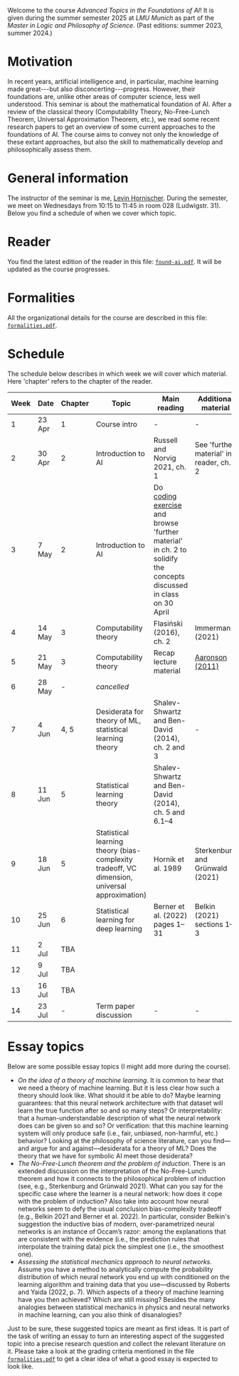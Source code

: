 Welcome to the course _Advanced Topics in the Foundations of AI_! It is given during the summer semester 2025 at _LMU Munich_ as part of the _Master in Logic and Philosophy of Science_. (Past editions: summer 2023, summer 2024.)


# Motivation 

In recent years, artificial intelligence and, in particular, machine learning made great---but also disconcerting---progress. However, their foundations are, unlike other areas of computer science, less well understood. This seminar is about the mathematical foundation of AI. After a review of the classical theory (Computability Theory, No-Free-Lunch Theorem, Universal Approximation Theorem, etc.), we read some recent research papers to get an overview of some current approaches to the foundations of AI. The course aims to convey not only the knowledge of these extant approaches, but also the skill to mathematically develop and philosophically assess them.

# General information

The instructor of the seminar is me, [Levin Hornischer](https://www.mcmp.philosophie.uni-muenchen.de/people/faculty/hornischer_levin/index.html). During the semester, we meet on Wednesdays from 10:15 to 11:45 in room 028 (Ludwigstr. 31). Below you find a schedule of when we cover which topic. 

# Reader

You find the latest edition of the reader in this file: [`found-ai.pdf`](found-ai.pdf). It will be updated as the course progresses.


# Formalities

All the organizational details for the course are described in this file: [`formalities.pdf`](formalities.pdf).


# Schedule

The schedule below describes in which week we will cover which material. Here 'chapter' refers to the chapter of the reader.

Week | Date | Chapter | Topic | Main reading | Additional material
---  | ---  | ---     | ---   | ---          | ---   
 1 | 23 Apr | 1   | Course intro | -  | - 
 2 | 30 Apr | 2   | Introduction to AI | Russell and Norvig 2021, ch. 1 | See 'further material' in reader, ch. 2 
 3 | 7 May  | 2   | Introduction to AI | Do [coding exercise](https://colab.research.google.com/drive/1VDFm5iHMD2L57CisLdOqY9We7bYoCLV-?usp=sharing) and browse 'further material' in ch. 2 to solidify the concepts discussed in class on 30 April | 
 4 | 14 May | 3   | Computability theory | Flasiński (2016), ch. 2 | Immerman (2021)  |
 5 | 21 May | 3   | Computability theory | Recap lecture material | [Aaronson (2011)](https://arxiv.org/abs/1108.1791)
 6 | 28 May | -   | _cancelled_ |  |
 7 | 4 Jun  | 4, 5| Desiderata for theory of ML, statistical learning theory | Shalev-Shwartz and Ben-David (2014), ch. 2 and 3 | -
 8 | 11 Jun | 5   | Statistical learning theory | Shalev-Shwartz and Ben-David (2014), ch. 5 and 6.1–4 | 
 9 | 18 Jun | 5   | Statistical learning theory (bias-complexity tradeoff, VC dimension, universal approximation) | Hornik et al. 1989 | Sterkenburg and Grünwald (2021)
10 | 25 Jun | 6   | Statistical learning for deep learning | Berner et al. (2022) pages 1–31 | Belkin (2021) sections 1–3
11 | 2 Jul  | TBA |  |  |
12 | 9 Jul  | TBA |  |  |
13 | 16 Jul | TBA |  |  |
14 | 23 Jul | -   | Term paper discussion | - | -

# Essay topics

Below are some possible essay topics (I might add more during the course).

* _On the idea of a theory of machine learning_. It is common to hear that we need a theory of machine learning. But it is less clear how such a theory should look like. What should it be able to do? Maybe learning guarantees: that this neural network architecture with that dataset will learn the true function after so and so many steps? Or interpretability: that a human-understandable description of what the neural network does can be given so and so? Or verification: that this machine learning system will only produce safe (i.e., fair, unbiased, non-harmful, etc.) behavior? Looking at the philosophy of science literature, can you find—and argue for and against—desiderata for a theory of ML? Does the theory that we have for symbolic AI meet those desiderata?
* _The No-Free-Lunch theorem and the problem of induction_. There is an extended discussion on the interpretation of the No-Free-Lunch theorem and how it connects to the philosophical problem of induction (see, e.g., Sterkenburg and
Grünwald 2021). What can you say for the specific case where the learner is a neural network: how does it cope with the problem of induction? Also take into account how neural networks seem to defy the usual conclusion bias-complexity tradeoff (e.g., Belkin 2021 and  Berner et al. 2022). In particular, consider Belkin's suggestion the inductive bias of modern, over-parametrized neural networks is an instance of Occam’s razor: among the explanations that are consistent with the evidence (i.e., the prediction rules that interpolate the training data) pick the simplest one (i.e., the smoothest one).
* _Assessing the statistical mechanics approach to neural networks_. Assume you have a method to analytically compute the probability distribution of which neural network you end up with conditioned on the learning algorithm and training data that you use—discussed by Roberts and Yaida (2022, p. 7). Which aspects of a theory of machine learning have you then achieved? Which are still missing? Besides the many analogies between statistical mechanics in physics and neural networks in machine learning, can you also think of disanalogies? 

Just to be sure, these suggested topics are meant as first ideas. It is part of the task of writing an essay to turn an interesting aspect of the suggested topic into a precise research question and collect the relevant literature on it. Please take a look at the grading criteria mentioned in the file [`formalities.pdf`](formalities.pdf) to get a clear idea of what a good essay is expected to look like.
